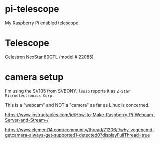 # pi-telescope
My Raspberry Pi enabled telescope

# Telescope
Celestron NexStar 80GTL (model # 22085)


# camera setup
I'm using the SV105 from SVBONY.  `lsusb` reports it as `Z-Star Microelectronics Corp.`

This is a "webcam" and NOT a "camera" as far as Linux is concerned.  

https://www.instructables.com/id/How-to-Make-Raspberry-Pi-Webcam-Server-and-Stream-/

https://www.element14.com/community/thread/71206/l/why-vcgencmd-getcamera-always-get-supported1-detected0?displayFullThread=true
